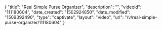 {
    "title": "Real Simple Purse Organizer",
    "description": "",
    "videoid": "111180604",
    "date_created": "1502924850",
    "date_modified": "1509392490",
    "type": "captivate",
    "layout": "video",
    "url": "\/v\/real-simple-purse-organizer\/111180604"
}